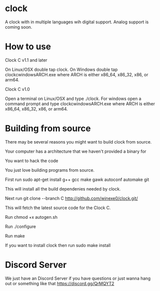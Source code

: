 # clock
A clock with in multiple languages wih digital support. Analog support is coming soon.
# How to use
Clock C v1.1 and later

On Linux/OSX double tap clock. On Windows double tap clockcwindowsARCH.exe where ARCH is either x86_64, x86_32, x86, or arm64.

Clock C v1.0

Open a terminal on Linux/OSX and type ./clock. For windows open a command prompt and type clockcwindowsARCH.exe where ARCH is either x86_64, x86_32, x86, or arm64.
# Building from source
There may be several reasons you might want to build clock from source.

Your computer has a architecture that we haven't provided a binary for

You want to hack the code

You just love building programs from source.

First run sudo apt-get install g++ gcc make gawk autoconf automake git

This will install all the build dependenies needed by clock.

Next run git clone --branch C http://github.com/winexe0/clock.git/

This will fetch the latest source code for the Clock C.

Run chmod +x autogen.sh

Run ./configure

Run make

If you want to install clock then run sudo make install
# Discord Server
We just have an Discord Server if you have questions or just wanna hang out or something like that https://discord.gg/QrMQYT2

